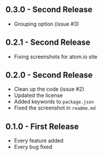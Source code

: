 ## 0.3.0 - Second Release
* Grouping option (issue #3)

## 0.2.1 - Second Release
* Fixing screenshots for atom.io site

## 0.2.0 - Second Release
* Clean up the code (issue #2)
* Updated the license
* Added keywords to `package.json`
* Fixed the screenshot in `readme.md`

## 0.1.0 - First Release
* Every feature added
* Every bug fixed

